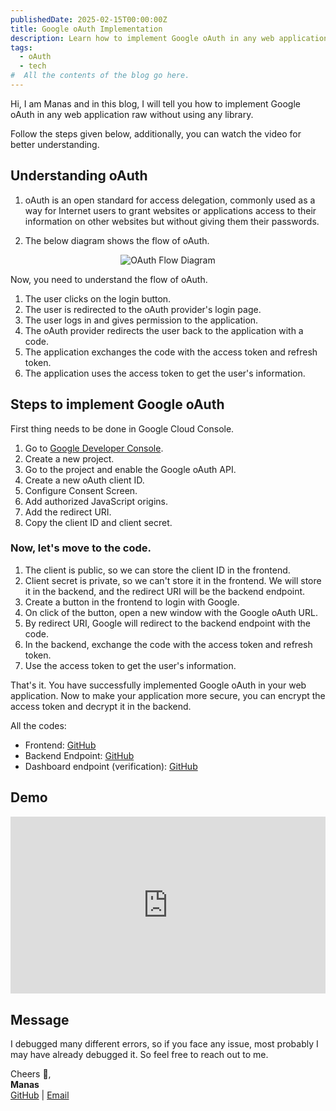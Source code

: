 ```yaml
---
publishedDate: 2025-02-15T00:00:00Z
title: Google oAuth Implementation
description: Learn how to implement Google oAuth in any web application raw without using any library.
tags:
  - oAuth
  - tech
#  All the contents of the blog go here.
---
```


Hi, I am Manas and in this blog, I will tell you how to implement Google oAuth in any web application raw without using any library.

Follow the steps given below, additionally, you can watch the video for better understanding.

## Understanding oAuth

1. oAuth is an open standard for access delegation, commonly used as a way for Internet users to grant websites or applications access to their information on other websites but without giving them their passwords.

2. The below diagram shows the flow of oAuth.

<div style="text-align: center;">
  <img 
    src="http://scienmanas.dev/blogs/google-oauth/images/diagram.png" 
    alt="OAuth Flow Diagram" 
    style="max-width: 100%; height: auto;" 
  />
</div>

Now, you need to understand the flow of oAuth.
1. The user clicks on the login button.
2. The user is redirected to the oAuth provider's login page.
3. The user logs in and gives permission to the application.
4. The oAuth provider redirects the user back to the application with a code.
5. The application exchanges the code with the access token and refresh token.
6. The application uses the access token to get the user's information.


## Steps to implement Google oAuth

First thing needs to be done in Google Cloud Console.

1. Go to [Google Developer Console](https://console.developers.google.com/).
2. Create a new project.
3. Go to the project and enable the Google oAuth API.
4. Create a new oAuth client ID.
5. Configure Consent Screen.
6. Add authorized JavaScript origins.
7. Add the redirect URI.
8. Copy the client ID and client secret.

### Now, let's move to the code.

1. The client is public, so we can store the client ID in the frontend.
2. Client secret is private, so we can't store it in the frontend. We will store it in the backend, and the redirect URI will be the backend endpoint.
3. Create a button in the frontend to login with Google.
4. On click of the button, open a new window with the Google oAuth URL.
5. By redirect URI, Google will redirect to the backend endpoint with the code.
6. In the backend, exchange the code with the access token and refresh token.
7. Use the access token to get the user's information.

That's it. You have successfully implemented Google oAuth in your web application. Now to make your application more secure, you can encrypt the access token and decrypt it in the backend.

All the codes:
- Frontend: [GitHub](https://github.com/scienmanas/My-Pookie/blob/main/app/auth/page.tsx)
- Backend Endpoint: [GitHub](https://github.com/scienmanas/My-Pookie/blob/main/app/api/auth/callback/route.ts)
- Dashboard endpoint (verification): [GitHub](https://github.com/scienmanas/My-Pookie/blob/main/app/api/auth/user/route.ts)


## Demo

<div style="position: relative; width: 100%; padding-bottom: 56.25%; height: 0; overflow: hidden;">
<iframe 
  src="https://www.youtube.com/embed/tdW67QGn2dY?si=Pdt11PlGWd2VDyfQ"
  width="560" 
  height="315"
  title="YouTube video player" 
  frameborder="0" 
  allow="accelerometer; autoplay; clipboard-write; encrypted-media; gyroscope; picture-in-picture; web-share" 
  referrerPolicy="strict-origin-when-cross-origin" 
  allowfullscreen 
  style="position: absolute; top: 0; left: 0; width: 100%; height: 100%;">
  </iframe>
</div>

## Message

I debugged many different errors, so if you face any issue, most probably I may have already debugged it. So feel free to reach out to me. 

Cheers 🥂,  
**Manas**  
[GitHub](https://github.com/scienmanas) | [Email](mailto:iamscientistmanas@gmail.com)
